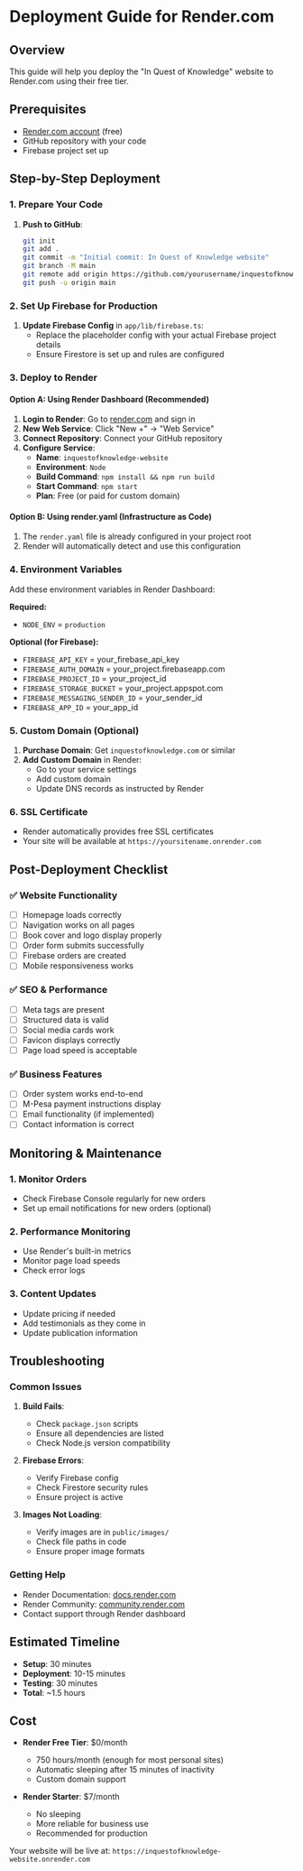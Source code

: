# Deployment Guide for Render.com

## Overview
This guide will help you deploy the "In Quest of Knowledge" website to Render.com using their free tier.

## Prerequisites
- [Render.com account](https://render.com) (free)
- GitHub repository with your code
- Firebase project set up

## Step-by-Step Deployment

### 1. Prepare Your Code
1. **Push to GitHub**:
   ```bash
   git init
   git add .
   git commit -m "Initial commit: In Quest of Knowledge website"
   git branch -M main
   git remote add origin https://github.com/yourusername/inquestofknowledge-website.git
   git push -u origin main
   ```

### 2. Set Up Firebase for Production
1. **Update Firebase Config** in `app/lib/firebase.ts`:
   - Replace the placeholder config with your actual Firebase project details
   - Ensure Firestore is set up and rules are configured

### 3. Deploy to Render

#### Option A: Using Render Dashboard (Recommended)
1. **Login to Render**: Go to [render.com](https://render.com) and sign in
2. **New Web Service**: Click "New +" → "Web Service"
3. **Connect Repository**: Connect your GitHub repository
4. **Configure Service**:
   - **Name**: `inquestofknowledge-website`
   - **Environment**: `Node`
   - **Build Command**: `npm install && npm run build`
   - **Start Command**: `npm start`
   - **Plan**: Free (or paid for custom domain)

#### Option B: Using render.yaml (Infrastructure as Code)
1. The `render.yaml` file is already configured in your project root
2. Render will automatically detect and use this configuration

### 4. Environment Variables
Add these environment variables in Render Dashboard:

**Required:**
- `NODE_ENV` = `production`

**Optional (for Firebase):**
- `FIREBASE_API_KEY` = your_firebase_api_key
- `FIREBASE_AUTH_DOMAIN` = your_project.firebaseapp.com
- `FIREBASE_PROJECT_ID` = your_project_id
- `FIREBASE_STORAGE_BUCKET` = your_project.appspot.com
- `FIREBASE_MESSAGING_SENDER_ID` = your_sender_id
- `FIREBASE_APP_ID` = your_app_id

### 5. Custom Domain (Optional)
1. **Purchase Domain**: Get `inquestofknowledge.com` or similar
2. **Add Custom Domain** in Render:
   - Go to your service settings
   - Add custom domain
   - Update DNS records as instructed by Render

### 6. SSL Certificate
- Render automatically provides free SSL certificates
- Your site will be available at `https://yoursitename.onrender.com`

## Post-Deployment Checklist

### ✅ Website Functionality
- [ ] Homepage loads correctly
- [ ] Navigation works on all pages
- [ ] Book cover and logo display properly
- [ ] Order form submits successfully
- [ ] Firebase orders are created
- [ ] Mobile responsiveness works

### ✅ SEO & Performance
- [ ] Meta tags are present
- [ ] Structured data is valid
- [ ] Social media cards work
- [ ] Favicon displays correctly
- [ ] Page load speed is acceptable

### ✅ Business Features
- [ ] Order system works end-to-end
- [ ] M-Pesa payment instructions display
- [ ] Email functionality (if implemented)
- [ ] Contact information is correct

## Monitoring & Maintenance

### 1. Monitor Orders
- Check Firebase Console regularly for new orders
- Set up email notifications for new orders (optional)

### 2. Performance Monitoring
- Use Render's built-in metrics
- Monitor page load speeds
- Check error logs

### 3. Content Updates
- Update pricing if needed
- Add testimonials as they come in
- Update publication information

## Troubleshooting

### Common Issues
1. **Build Fails**: 
   - Check `package.json` scripts
   - Ensure all dependencies are listed
   - Check Node.js version compatibility

2. **Firebase Errors**:
   - Verify Firebase config
   - Check Firestore security rules
   - Ensure project is active

3. **Images Not Loading**:
   - Verify images are in `public/images/`
   - Check file paths in code
   - Ensure proper image formats

### Getting Help
- Render Documentation: [docs.render.com](https://docs.render.com)
- Render Community: [community.render.com](https://community.render.com)
- Contact support through Render dashboard

## Estimated Timeline
- **Setup**: 30 minutes
- **Deployment**: 10-15 minutes
- **Testing**: 30 minutes
- **Total**: ~1.5 hours

## Cost
- **Render Free Tier**: $0/month
  - 750 hours/month (enough for most personal sites)
  - Automatic sleeping after 15 minutes of inactivity
  - Custom domain support

- **Render Starter**: $7/month
  - No sleeping
  - More reliable for business use
  - Recommended for production

Your website will be live at: `https://inquestofknowledge-website.onrender.com`
